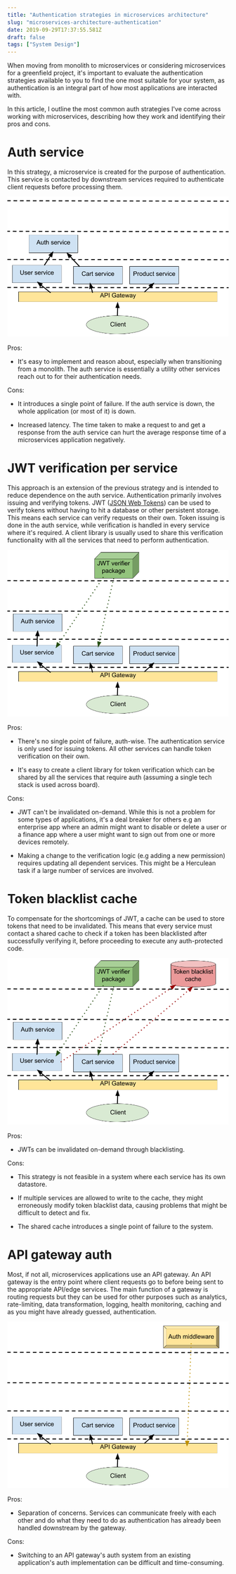 ```yaml
---
title: "Authentication strategies in microservices architecture"
slug: "microservices-architecture-authentication"
date: 2019-09-29T17:37:55.581Z
draft: false
tags: ["System Design"]
---
```


When moving from monolith to microservices or considering microservices for a greenfield project, it's important to evaluate the authentication strategies available to you to find the one most suitable for your system, as authentication is an integral part of how most applications are interacted with.

In this article, I outline the most common auth strategies I've come across working with microservices, describing how they work and identifying their pros and cons.

# Auth service
In this strategy, a microservice is created for the purpose of authentication. This service is contacted by downstream services required to authenticate client requests before processing them.

![](/images/msvc-auth/auth-svc.png)

Pros:

- It's easy to implement and reason about, especially when transitioning from a monolith. The auth service is essentially a utility other services reach out to for their authentication needs.

Cons:

- It introduces a single point of failure. If the auth service is down, the whole application (or most of it) is down.

- Increased latency. The time taken to make a request to and get a response from the auth service can hurt the average response time of a microservices application negatively.

# JWT verification per service
This approach is an extension of the previous strategy and is intended to reduce dependence on the auth service. Authentication primarily involves issuing and verifying tokens. JWT ([JSON Web Tokens](https://jwt.io)) can be used to verify tokens without having to hit a database or other persistent storage. This means each service can verify requests on their own. Token issuing is done in the auth service, while verification is handled in every service where it's required. A client library is usually used to share this verification functionality with all the services that need to perform authentication.

![](/images/msvc-auth/jwt-verifier.png)

Pros:

- There's no single point of failure, auth-wise. The authentication service is only used for issuing tokens. All other services can handle token verification on their own.

- It's easy to create a client library for token verification which can be shared by all the services that require auth (assuming a single tech stack is used across board).

Cons:

- JWT can't be invalidated on-demand. While this is not a problem for some types of applications, it's a deal breaker for others e.g an enterprise app where an admin might want to disable or delete a user or a finance app where a user might want to sign out from one or more devices remotely.

- Making a change to the verification logic (e.g adding a new permission) requires updating all dependent services. This might be a Herculean task if a large number of services are involved.

# Token blacklist cache
To compensate for the shortcomings of JWT, a cache can be used to store tokens that need to be invalidated. This means that every service must contact a shared cache to check if a token has been blacklisted after successfully verifying it, before proceeding to execute any auth-protected code.

![](/images/msvc-auth/token-blacklist-cache.png)

Pros:

- JWTs can be invalidated on-demand through blacklisting.

Cons:

- This strategy is not feasible in a system where each service has its own datastore.

- If multiple services are allowed to write to the cache, they might erroneously modify token blacklist data, causing problems that might be difficult to detect and fix.

- The shared cache introduces a single point of failure to the system.

# API gateway auth
Most, if not all, microservices applications use an API gateway. An API gateway is the entry point where client requests go to before being sent to the appropriate API/edge services. The main function of a gateway is routing requests but they can be used for other purposes such as analytics, rate-limiting, data transformation, logging, health monitoring, caching and as you might have already guessed, authentication.

![](/images/msvc-auth/api-gateway-auth.png)

Pros:

- Separation of concerns. Services can communicate freely with each other and do what they need to do as authentication has already been handled downstream by the gateway.

Cons:

- Switching to an API gateway's auth system from an existing application's auth implementation can be difficult and time-consuming.
